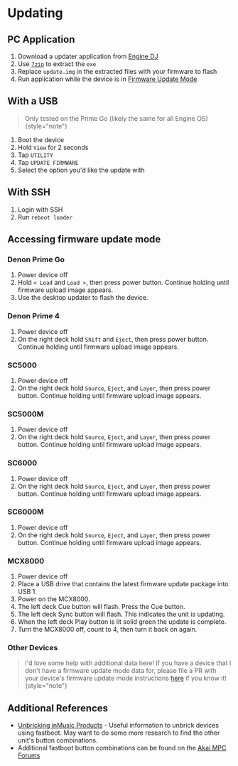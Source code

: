# Updating

## PC Application

1. Download a updater application from [Engine DJ](https://enginedj.com/downloads)
2. Use [`7zip`](https://www.7-zip.org/) to extract the `exe`
3. Replace `update.img` in the extracted files with your firmware to flash
4. Run application while the device is in [Firmware Update Mode](#accessing-firmware-update-mode)

## With a USB

> Only tested on the Prime Go (likely the same for all Engine OS)
> {style="note"}

1. Boot the device
2. Hold `View` for 2 seconds
3. Tap `UTILITY`
4. Tap `UPDATE FIRMWARE`
5. Select the option you'd like the update with

## With SSH

1. Login with SSH
2. Run `reboot loader`

## Accessing firmware update mode

### Denon Prime Go

1. Power device off
2. Hold `< Load` and `Load >`, then press power button. Continue holding until firmware upload image appears.
3. Use the desktop updater to flash the device.

### Denon Prime 4

1. Power device off
2. On the right deck hold `Shift` and `Eject`, then press power button. Continue holding until firmware upload image
   appears.

### SC5000

1. Power device off
2. On the right deck hold `Source`, `Eject`, and `Layer`, then press power button. Continue holding until firmware
   upload image appears.

### SC5000M

1. Power device off
2. On the right deck hold `Source`, `Eject`, and `Layer`, then press power button. Continue holding until firmware
   upload image appears.

### SC6000

1. Power device off
2. On the right deck hold `Source`, `Eject`, and `Layer`, then press power button. Continue holding until firmware
   upload image appears.

### SC6000M

1. Power device off
2. On the right deck hold `Source`, `Eject`, and `Layer`, then press power button. Continue holding until firmware
   upload image appears.

### MCX8000

1. Power device off
2. Place a USB drive that contains the latest firmware update package into USB 1.
3. Power on the MCX8000.
4. The left deck Cue button will flash. Press the Cue button.
5. The left deck Sync button will flash. This indicates the unit is updating.
6. When the left deck Play button is lit solid green the update is complete.
7. Turn the MCX8000 off, count to 4, then turn it back on again.

### Other Devices

> I'd love some help with additional data here! If you have a device that I don't have a firmware update mode data for,
> please file a PR with your device's firmware update mode
> instructions [here](https://github.com/DeathCamel58/denon-reverse-engineering/issues) if you know it!
> {style="note"}

## Additional References

* [Unbricking inMusic Products](https://github.com/RedHate/Unbricking-inMusic-Products) - Useful information to unbrick
  devices using fastboot. May want to do some more research to find the other unit's button combinations.
* Additional fastboot button combinations can be found on
  the [Akai MPC Forums](https://www.mpc-forums.com/viewtopic.php?t=213466)
